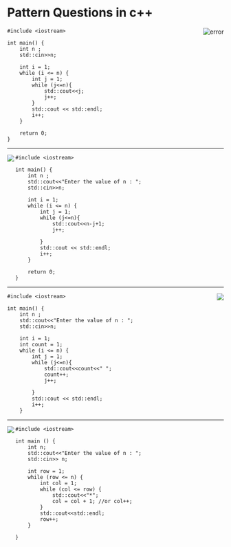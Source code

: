 # Pattern Questions in c++


   <img src ="https://github.com/NirajRoy43/cpp-projects/blob/main/patterns/images/p1.PNG" alt="error" align="right">

```
#include <iostream>

int main() {
    int n ;
    std::cin>>n;
    
    int i = 1;
    while (i <= n) {
        int j = 1;
        while (j<=n){
            std::cout<<j;
            j++;     
        }
        std::cout << std::endl;
        i++;
    }

    return 0;
}
```
<hr>

<img src="https://github.com/NirajRoy43/cpp-projects/blob/main/patterns/images/p2.PNG" align="left">

```
#include <iostream>

int main() {
    int n ;
    std::cout<<"Enter the value of n : ";
    std::cin>>n;
    
    int i = 1;
    while (i <= n) {
        int j = 1;
        while (j<=n){
            std::cout<<n-j+1;
            j++;
            
        }
        std::cout << std::endl;
        i++;
    }

    return 0;
}
```
<hr>
<img src="https://github.com/NirajRoy43/cpp-projects/blob/main/patterns/images/p3.PNG" align="right">

```
#include <iostream>

int main() {
    int n ;
    std::cout<<"Enter the value of n : ";
    std::cin>>n;
    
    int i = 1;
    int count = 1;
    while (i <= n) {
        int j = 1;
        while (j<=n){
            std::cout<<count<<" ";
            count++;
            j++;
            
        }
        std::cout << std::endl;
        i++;
    }
```

<hr>

<img src="https://github.com/NirajRoy43/cpp-projects/blob/main/patterns/images/p4.PNG" align="left">

```
#include <iostream>

int main () {
    int n;
    std::cout<<"Enter the value of n : ";
    std::cin>> n;
    
    int row = 1;
    while (row <= n) {
        int col = 1;
        while (col <= row) {
            std::cout<<"*";
            col = col + 1; //or col++;
        }
        std::cout<<std::endl;
        row++;
    }
    
}
```
